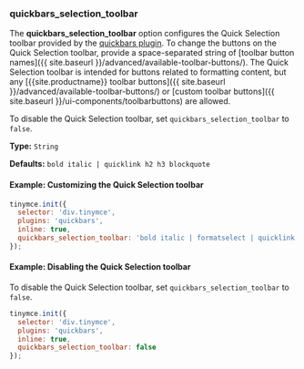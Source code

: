 ### quickbars_selection_toolbar

The **quickbars_selection_toolbar** option configures the Quick Selection toolbar provided by the [quickbars plugin]({{site.baseurl}}/plugins/opensource/quickbars). To change the buttons on the Quick Selection toolbar, provide a space-separated string of [toolbar button names]({{ site.baseurl }}/advanced/available-toolbar-buttons/). The Quick Selection toolbar is intended for buttons related to formatting content, but any [{{site.productname}} toolbar buttons]({{ site.baseurl }}/advanced/available-toolbar-buttons/) or [custom toolbar buttons]({{ site.baseurl }}/ui-components/toolbarbuttons) are allowed.

To disable the Quick Selection toolbar, set `quickbars_selection_toolbar` to `false`.

**Type:** `String`

**Defaults:** `bold italic | quicklink h2 h3 blockquote`

#### Example: Customizing the Quick Selection toolbar

```js
tinymce.init({
  selector: 'div.tinymce',
  plugins: 'quickbars',
  inline: true,
  quickbars_selection_toolbar: 'bold italic | formatselect | quicklink blockquote'
});
```

#### Example: Disabling the Quick Selection toolbar

To disable the Quick Selection toolbar, set `quickbars_selection_toolbar` to `false`.

```js
tinymce.init({
  selector: 'div.tinymce',
  plugins: 'quickbars',
  inline: true,
  quickbars_selection_toolbar: false
});
```
